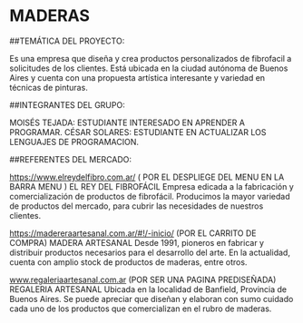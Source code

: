 # MADERAS

##TEMÁTICA DEL PROYECTO:

Es una empresa que diseña y crea productos personalizados de fibrofacil a solicitudes de los clientes. Está ubicada en la ciudad autónoma de Buenos Aires y cuenta con una propuesta artística interesante y variedad en técnicas de pinturas.


##INTEGRANTES DEL GRUPO:

MOISÉS TEJADA: ESTUDIANTE INTERESADO EN APRENDER A PROGRAMAR.
CÉSAR SOLARES: ESTUDIANTE EN ACTUALIZAR LOS LENGUAJES DE PROGRAMACION.

##REFERENTES DEL MERCADO:

https://www.elreydelfibro.com.ar/ ( POR EL DESPLIEGE DEL MENU EN LA BARRA MENU )
EL REY DEL FIBROFÁCIL 
Empresa edicada a la fabricación y comercialización de productos de fibrofácil. Producimos la mayor variedad de productos del mercado, para cubrir las necesidades de nuestros clientes.

https://madereraartesanal.com.ar/#!/-inicio/ (POR EL CARRITO DE COMPRA)
MADERA ARTESANAL 
Desde 1991, pioneros en fabricar y distribuir productos necesarios para el desarrollo del arte. En la actualidad, cuenta con amplio stock de productos de maderas, entre otros.

www.regaleriaartesanal.com.ar (POR SER UNA PAGINA PREDISEÑADA)
REGALERIA ARTESANAL
Ubicada en la localidad de Banfield, Provincia de Buenos Aires. Se puede apreciar que diseñan y elaboran con sumo cuidado cada uno de los productos que comercializan en el rubro de maderas.






